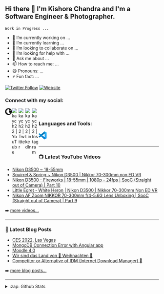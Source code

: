 <!-- ### Hi there 👋 I'm Kishore Chandra -->

<!-- **kaych22/kaych22** is a ✨ _special_ ✨ repository because its `README.md` (this file) appears on your GitHub profile. -->

## Hi there 👋 I'm Kishore Chandra and I'm a Software Engineer & Photographer.
    
    Work in Progress ...

- 🔭 I’m currently working on ...
- 🌱 I’m currently learning ...
- 👯 I’m looking to collaborate on ...
- 🤔 I’m looking for help with ...
- 💬 Ask me about ...
- 📫 How to reach me: ...
- 😄 Pronouns: ...
- ⚡ Fun fact: ...


[![Twitter Follow](https://img.shields.io/twitter/follow/kashyapkashyp?color=1DA1F2&logo=twitter&style=for-the-badge)](https://twitter.com/intent/follow?original_referer=https%3A%2F%2Fgithub.com%2Fkashyapkashyp&screen_name=kashyapkashyp)
[![Website](https://img.shields.io/website?label=factya.blogspot.com&style=for-the-badge&url=https%3A%2F%2Ffactya.blogspot.com)](http://factya.blogspot.com)


### Connect with my social:

[<img align="left" alt="factya.blogspot.com" width="22px" src="https://raw.githubusercontent.com/iconic/open-iconic/master/svg/globe.svg" />][website]
[<img align="left" alt="kaych22 | YouTube" width="22px" src="https://cdn.jsdelivr.net/npm/simple-icons@v3/icons/youtube.svg" />][youtube]
[<img align="left" alt="kaych22 | Twitter" width="22px" src="https://cdn.jsdelivr.net/npm/simple-icons@v3/icons/twitter.svg" />][twitter]
[<img align="left" alt="kaych22 | LinkedIn" width="22px" src="https://cdn.jsdelivr.net/npm/simple-icons@v3/icons/linkedin.svg" />][linkedin]
[<img align="left" alt="kaych22 | Instagram" width="22px" src="https://cdn.jsdelivr.net/npm/simple-icons@v3/icons/instagram.svg" />][instagram]

<br />

### Languages and Tools:

<img align="left" alt="Visual Studio Code" width="26px" src="https://raw.githubusercontent.com/github/explore/80688e429a7d4ef2fca1e82350fe8e3517d3494d/topics/visual-studio-code/visual-studio-code.png" />

<br />
<br />

---

### 📺 Latest YouTube Videos

<!-- YOUTUBE:START -->
- [Nikon D3500 ~ 18-55mm](https://www.youtube.com/watch?v=Oop71OfXPBc)
- [Squirrel &amp; Spring ~ Nikon D3500 | Nikkor 70-300mm non ED VR](https://www.youtube.com/watch?v=Sgi-8vOzQco)
- [Nikon D3500 - Fireworks | 18-55mm | 1080p - 24fps | SooC &lpar;Straight out of Camera&rpar; | Part 10](https://www.youtube.com/watch?v=jpZTuCN8hP4)
- [Little Egret - White Heron | Nikon D3500 | Nikkor 70-300mm Non ED VR](https://www.youtube.com/watch?v=2sAlrYsKnj4)
- [Nikon AF Zoom NIKKOR 70-300mm f/4-5.6G Lens Unboxing |  SooC &lpar;Straight out of Camera&rpar; | Part 9](https://www.youtube.com/watch?v=z8CQ5GjMoh0)
<!-- YOUTUBE:END -->

➡️ [more videos...](https://www.youtube.com/channel/UCDR585XSUwK6DUQR7CHy9VA)

---

### 📕 Latest Blog Posts

<!-- BLOG-POST-LIST:START -->
- [CES 2022, Las Vegas](http://factya.blogspot.com/2022/01/ces-2022-las-vegas.html)
- [MongoDB Connection Error with Angular app](http://factya.blogspot.com/2022/01/mongodb-connection-error-with-angularjs.html)
- [Moodle 4.0](http://factya.blogspot.com/2021/12/moodle-40.html)
- [Wir sind das Land von 🤶 Weihnachten 🎅](http://factya.blogspot.com/2021/12/wir-sind-das-land-von-weihnachten.html)
- [Competitor or Alternative of IDM &lpar;Internet Download Manager&rpar; 🤔](http://factya.blogspot.com/2021/12/competitor-and-alternative-of-idm.html)
<!-- BLOG-POST-LIST:END -->

➡️ [more blog posts...](http://factya.blogspot.com/)

---


<details>
  <summary>:zap: Github Stats</summary>

  <img align="left" alt="kaych22's Github Stats" src="https://github-readme-stats.kaych22.vercel.app/api?username=kaych22&show_icons=true&hide_border=true" />

</details>

[website]: http://factya.blogspot.com/
[twitter]: https://twitter.com/
[youtube]: https://youtube.com/
[instagram]: https://instagram.com/
[linkedin]: https://linkedin.com/in/
